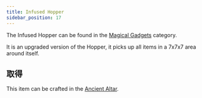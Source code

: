 ```yaml
---
title: Infused Hopper
sidebar_position: 17
---
```


The Infused Hopper can be found in the [Magical Gadgets](Magical-Gadgets.md) category.

It is an upgraded version of the Hopper, it picks up all items in a 7x7x7 area around itself.

## 取得

This item can be crafted in the [Ancient Altar](Ancient-Altar.md).
